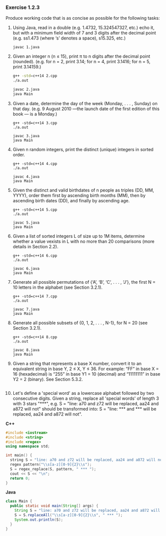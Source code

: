 ### Exercise 1.2.3

Produce working code that is as concise as possible for the following tasks:

1. Using Java, read in a double (e.g. 1.4732, 15.324547327, etc.) echo it, but with a minimum field width of 7 and 3 digits after the decimal point (e.g. ss1.473 (where ‘s’ denotes a space), s15.325, etc.)

   ```shell
   javac 1.java
   ```

2. Given an integer n (n ≤ 15), print π to n digits after the decimal point (rounded). (e.g. for n = 2, print 3.14; for n = 4, print 3.1416; for n = 5, print 3.14159.)

   ```bash
   g++ -std=c++14 2.cpp
   ./a.out

   javac 2.java
   java Main
   ```

3. Given a date, determine the day of the week (Monday, . . . , Sunday) on that day. (e.g. 9 August 2010 —the launch date of the first edition of this book — is a Monday.)

   ```shell
   g++ -std=c++14 3.cpp
   ./a.out

   javac 3.java
   java Main
   ```

4. Given n random integers, print the distinct (unique) integers in sorted order.

   ```shell
   g++ -std=c++14 4.cpp
   ./a.out

   javac 4.java
   java Main
   ```

5. Given the distinct and valid birthdates of n people as triples (DD, MM, YYYY), order them first by ascending birth months (MM), then by ascending birth dates (DD), and finally by ascending age.

   ```shell
   g++ -std=c++14 5.cpp
   ./a.out

   javac 5.java
   java Main
   ```

6. Given a list of sorted integers L of size up to 1M items, determine whether a value vexists in L with no more than 20 comparisons (more details in Section 2.2).

   ```shell
   g++ -std=c++14 6.cpp
   ./a.out

   javac 6.java
   java Main
   ```

7. Generate all possible permutations of {‘A’, ‘B’, ‘C’, . . . , ‘J’}, the first N = 10 letters in the alphabet (see Section 3.2.1).

   ```shell
   g++ -std=c++14 7.cpp
   ./a.out

   javac 7.java
   java Main
   ```

8. Generate all possible subsets of {0, 1, 2, . . . , N-1}, for N = 20 (see Section 3.2.1).

    ```shell
    g++ -std=c++14 8.cpp
    ./a.out

    javac 8.java
    java Main
    ```

9. Given a string that represents a base X number, convert it to an equivalent string in base Y, 2 ≤ X, Y ≤ 36. For example: “FF” in base X = 16 (hexadecimal) is “255” in base Y1 = 10 (decimal) and “11111111” in base Y2 = 2 (binary). See Section 5.3.2.

  ```shell

  ```

10. Let's define a 'special word' as a lowercase alphabet followed by two consecutive digits. Given a string, replace all 'special words' of length 3 with 3 stars "\*\*\*", e.g. S = "line: a70 and z72 will be replaced, aa24 and a872 will not" should be transformed into: S = "line: \*\*\* and \*\*\* will be replaced, aa24 and a872 will not".

  **C++**

  ```c++
  #include <iostream>
  #include <string>
  #include <regex>
  using namespace std;

  int main() {
    string S = "line: a70 and z72 will be replaced, aa24 and a872 will not";
    regex pattern("\\s[a-z][0-9]{2}\\s");
    S = regex_replace(S, pattern, " *** ");
    cout << S << "\n";
    return 0;
  }
  ```

  **Java**

  ```java
  class Main {
    public static void main(String[] args) {
      String S = "line: a70 and z72 will be replaced, aa24 and a872 will not";
      S = S.replaceAll("\\s[a-z][0-9]{2}\\s", " *** ");
      System.out.println(S);
    }
  }
  ```

